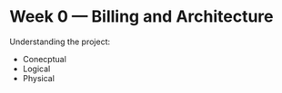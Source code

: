 # Week 0 — Billing and Architecture

Understanding the project:
 - Conecptual
 - Logical
 - Physical
